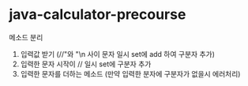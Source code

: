 # java-calculator-precourse

메소드 분리
1. 입력값 받기 (//"와 "\n 사이 문자 일시 set에 add 하여 구분자 추가)
2. 입력한 문자 시작이 // 일시 set에 구분자 추가
3. 입력한 문자를 더하는 메소드 (만약 입력한 분자에 구분자가 없을시 에러처리)
